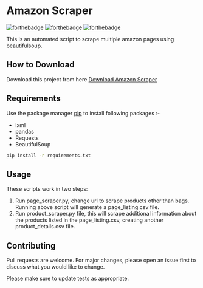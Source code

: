 # Amazon Scraper

[![forthebadge](https://forthebadge.com/images/badges/built-with-love.svg)](https://forthebadge.com)
[![forthebadge](https://forthebadge.com/images/badges/made-with-python.svg)](https://forthebadge.com)
[![forthebadge](https://forthebadge.com/images/badges/check-it-out.svg)](https://forthebadge.com)


This is an automated script to scrape multiple amazon pages using beautifulsoup.

## How to Download

Download this project from here [Download Amazon Scraper](https://minhaskamal.github.io/DownGit/#/home?url=https://github.com/pyGuru123/Amazon-Scraper)

## Requirements

Use the package manager [pip](https://pip.pypa.io/en/stable/) to install following packages :-
* lxml
* pandas
* Requests
* BeautifulSoup

```bash
pip install -r requirements.txt
```

## Usage

These scripts work in two steps:
1. Run page_scraper.py, change url to scrape products other than bags.
	Running above script will generate a page_listing.csv file.
2. Run product_scraper.py file, this will scrape additional information about the products listed in the page_listing.csv, creating another product_details.csv file.

## Contributing
Pull requests are welcome. For major changes, please open an issue first to discuss what you would like to change.

Please make sure to update tests as appropriate.
